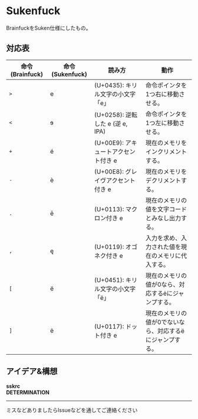 # Sukenfuck
BrainfuckをSuken仕様にしたもの。


## 対応表
| 命令 (Brainfuck) | 命令 (Sukenfuck)| 読み方 | 動作 |
|--------------|------|--------|------|
| `>`          | е    | (U+0435): キリル文字の小文字「е」 | 命令ポインタを1つ右に移動させる。 |
| `<`          | ɘ    | (U+0258): 逆転した e (逆 e, IPA) | 命令ポインタを1つ左に移動させる。 |
| `+`          | é    | (U+00E9): アキュートアクセント付き e | 現在のメモリをインクリメントする。 |
| `-`          | è    | (U+00E8): グレイヴアクセント付き e | 現在のメモリをデクリメントする。 |
| `.`          | ē    | (U+0113): マクロン付き e | 現在のメモリの値を文字コードとみなし出力する。 |
| `,`          | ę    | (U+0119): オゴネク付き e | 入力を求め、入力された値を現在のメモリに代入する。 |
| `[`          | ё    | (U+0451): キリル文字の小文字「ё」 | 現在のメモリの値が0なら、対応するėにジャンプする。 |
| `]`          | ė    | (U+0117): ドット付き e | 現在のメモリの値が0でないなら、対応するёにジャンプする。 |



## アイデア&構想
**sskrc**  
**DETERMINATION**

---
ミスなどありましたらIssueなどを通してご連絡ください
